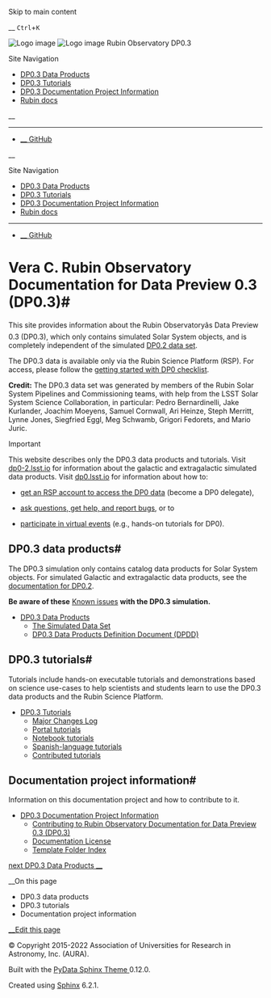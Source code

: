 Skip to main content

__ `Ctrl`+`K`

![Logo image](_static/rubin-titlebar-imagotype-light.svg) ![Logo image](_static/rubin-titlebar-imagotype-dark.svg) Rubin Observatory DP0.3

Site Navigation 

  * [ DP0.3 Data Products ](data-products-dp0-3/index.html)
  * [ DP0.3 Tutorials ](tutorials-dp0-3/index.html)
  * [ DP0.3 Documentation Project Information ](project/index.html)
  * [ Rubin docs ](https://www.lsst.io)



__

______

  * [__ GitHub](https://github.com/lsst/dp0-3_lsst_io "GitHub")



__

Site Navigation 

  * [ DP0.3 Data Products ](data-products-dp0-3/index.html)
  * [ DP0.3 Tutorials ](tutorials-dp0-3/index.html)
  * [ DP0.3 Documentation Project Information ](project/index.html)
  * [ Rubin docs ](https://www.lsst.io)



______

  * [__ GitHub](https://github.com/lsst/dp0-3_lsst_io "GitHub")



# Vera C. Rubin Observatory Documentation for Data Preview 0.3 (DP0.3)#

This site provides information about the Rubin Observatoryâs Data Preview 0.3 (DP0.3), which only contains simulated Solar System objects, and is completely independent of the simulated [DP0.2 data set](https://dp0-2.lsst.io/index.html).

The DP0.3 data is available only via the Rubin Science Platform (RSP). For access, please follow the [getting started with DP0 checklist](https://dp0.lsst.io/delegate-resources/getting-started.html#new-delegate-checklist).

**Credit:** The DP0.3 data set was generated by members of the Rubin Solar System Pipelines and Commissioning teams, with help from the LSST Solar System Science Collaboration, in particular: Pedro Bernardinelli, Jake Kurlander, Joachim Moeyens, Samuel Cornwall, Ari Heinze, Steph Merritt, Lynne Jones, Siegfried Eggl, Meg Schwamb, Grigori Fedorets, and Mario Juric.

Important

This website describes only the DP0.3 data products and tutorials. Visit [dp0-2.lsst.io](https://dp0-2.lsst.io/index.html) for information about the galactic and extragalactic simulated data products. Visit [dp0.lsst.io](https://dp0.lsst.io/index.html) for information about how to:

  * [get an RSP account to access the DP0 data](https://dp0.lsst.io/delegate-resources/getting-started.html#new-delegate-checklist) (become a DP0 delegate),

  * [ask questions, get help, and report bugs](https://dp0.lsst.io/delegate-resources/support.html), or to

  * [participate in virtual events](https://dp0.lsst.io/delegate-resources/virtual-events.html) (e.g., hands-on tutorials for DP0).




## DP0.3 data products#

The DP0.3 simulation only contains catalog data products for Solar System objects. For simulated Galactic and extragalactic data products, see the [documentation for DP0.2](https://dp0-2.lsst.io).

**Be aware of these** [Known issues](data-products-dp0-3/data-simulation-dp0-3.html#data-products-dp0-3-data-simulation-issues) **with the DP0.3 simulation.**

  * [DP0.3 Data Products](data-products-dp0-3/index.html)
    * [The Simulated Data Set](data-products-dp0-3/index.html#the-simulated-data-set)
    * [DP0.3 Data Products Definition Document (DPDD)](data-products-dp0-3/index.html#dp0-3-data-products-definition-document-dpdd)



## DP0.3 tutorials#

Tutorials include hands-on executable tutorials and demonstrations based on science use-cases to help scientists and students learn to use the DP0.3 data products and the Rubin Science Platform.

  * [DP0.3 Tutorials](tutorials-dp0-3/index.html)
    * [Major Changes Log](tutorials-dp0-3/index.html#major-changes-log)
    * [Portal tutorials](tutorials-dp0-3/index.html#portal-tutorials)
    * [Notebook tutorials](tutorials-dp0-3/index.html#notebook-tutorials)
    * [Spanish-language tutorials](tutorials-dp0-3/index.html#spanish-language-tutorials)
    * [Contributed tutorials](tutorials-dp0-3/index.html#dp0-3-tutorials-contributed)



## Documentation project information#

Information on this documentation project and how to contribute to it.

  * [DP0.3 Documentation Project Information](project/index.html)
    * [Contributing to Rubin Observatory Documentation for Data Preview 0.3 (DP0.3)](project/contributing.html)
    * [Documentation License](project/license.html)
    * [Template Folder Index](project/templates/index.html)



[ next DP0.3 Data Products __](data-products-dp0-3/index.html "next page")

__On this page

  * DP0.3 data products 
  * DP0.3 tutorials 
  * Documentation project information 



[ __Edit this page](https://github.com/lsst/dp0-3_lsst_io/edit/main/./index.rst)

© Copyright 2015-2022 Association of Universities for Research in Astronomy, Inc. (AURA).  


Built with the [ PyData Sphinx Theme ](https://pydata-sphinx-theme.readthedocs.io/en/stable/index.html) 0.12.0. 

Created using [Sphinx](http://sphinx-doc.org/) 6.2.1.  

